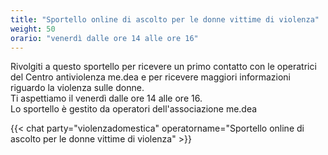 ```yaml
---
title: "Sportello online di ascolto per le donne vittime di violenza"
weight: 50
orario: "venerdì dalle ore 14 alle ore 16"
---
```


Rivolgiti a questo sportello per ricevere un primo contatto con le operatrici del Centro antiviolenza me.dea e per ricevere maggiori informazioni riguardo la violenza sulle donne.  
Ti aspettiamo il venerdì dalle ore 14 alle ore 16.  
Lo sportello è gestito da operatori dell'associazione me.dea

<!--Lo sportello attualmente è chiuso. Per informazioni rivolgersi al numero verde di me.dea 800098981-->
{{< chat party="violenzadomestica" operatorname="Sportello online di ascolto per le donne vittime di violenza" >}}
